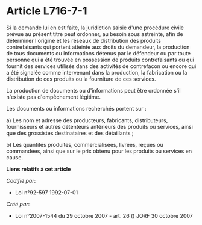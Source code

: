 # Article L716-7-1

Si la demande lui en est faite, la juridiction saisie d'une procédure civile prévue au présent titre peut ordonner, au besoin
sous astreinte, afin de déterminer l'origine et les réseaux de distribution des produits contrefaisants qui portent atteinte
aux droits du demandeur, la production de tous documents ou informations détenus par le défendeur ou par toute personne qui a
été trouvée en possession de produits contrefaisants ou qui fournit des services utilisés dans des activités de contrefaçon
ou encore qui a été signalée comme intervenant dans la production, la fabrication ou la distribution de ces produits ou la
fourniture de ces services.

La production de documents ou d'informations peut être ordonnée s'il n'existe pas d'empêchement légitime.

Les documents ou informations recherchés portent sur :

a) Les nom et adresse des producteurs, fabricants, distributeurs, fournisseurs et autres détenteurs antérieurs des produits
ou services, ainsi que des grossistes destinataires et des détaillants ;

b) Les quantités produites, commercialisées, livrées, reçues ou commandées, ainsi que sur le prix obtenu pour les produits ou
services en cause.

**Liens relatifs à cet article**

_Codifié par_:

  - Loi n°92-597 1992-07-01

_Créé par_:

  - Loi n°2007-1544 du 29 octobre 2007 - art. 26 () JORF 30 octobre 2007
